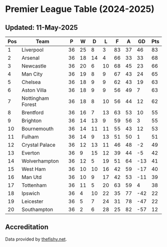# Premier League Table (2024-2025)
## Updated: 11-May-2025

| Pos | Team | P | W | D | L | F | A | GD | Pts |
| --- | --- | --- | --- | --- | --- | --- | --- | --- | --- |
| 1 | Liverpool | 36 | 25 | 8 | 3 | 83 | 37 | 46 | 83 |
| 2 | Arsenal | 36 | 18 | 14 | 4 | 66 | 33 | 33 | 68 |
| 3 | Newcastle | 36 | 20 | 6 | 10 | 68 | 45 | 23 | 66 |
| 4 | Man City | 36 | 19 | 8 | 9 | 67 | 43 | 24 | 65 |
| 5 | Chelsea | 36 | 18 | 9 | 9 | 62 | 43 | 19 | 63 |
| 6 | Aston Villa | 36 | 18 | 9 | 9 | 56 | 49 | 7 | 63 |
| 7 | Nottingham Forest | 36 | 18 | 8 | 10 | 56 | 44 | 12 | 62 |
| 8 | Brentford | 36 | 16 | 7 | 13 | 63 | 53 | 10 | 55 |
| 9 | Brighton | 36 | 14 | 13 | 9 | 59 | 56 | 3 | 55 |
| 10 | Bournemouth | 36 | 14 | 11 | 11 | 55 | 43 | 12 | 53 |
| 11 | Fulham | 36 | 14 | 9 | 13 | 51 | 50 | 1 | 51 |
| 12 | Crystal Palace | 36 | 12 | 13 | 11 | 46 | 48 | -2 | 49 |
| 13 | Everton | 36 | 9 | 15 | 12 | 39 | 44 | -5 | 42 |
| 14 | Wolverhampton | 36 | 12 | 5 | 19 | 51 | 64 | -13 | 41 |
| 15 | West Ham | 36 | 10 | 10 | 16 | 42 | 59 | -17 | 40 |
| 16 | Man Utd | 36 | 10 | 9 | 17 | 42 | 53 | -11 | 39 |
| 17 | Tottenham | 36 | 11 | 5 | 20 | 63 | 59 | 4 | 38 |
| 18 | Ipswich | 36 | 4 | 10 | 22 | 35 | 77 | -42 | 22 |
| 19 | Leicester | 36 | 5 | 7 | 24 | 31 | 78 | -47 | 22 |
| 20 | Southampton | 36 | 2 | 6 | 28 | 25 | 82 | -57 | 12 |

## Accreditation 

Data provided by [thefishy.net](https://www.thefishy.net/).